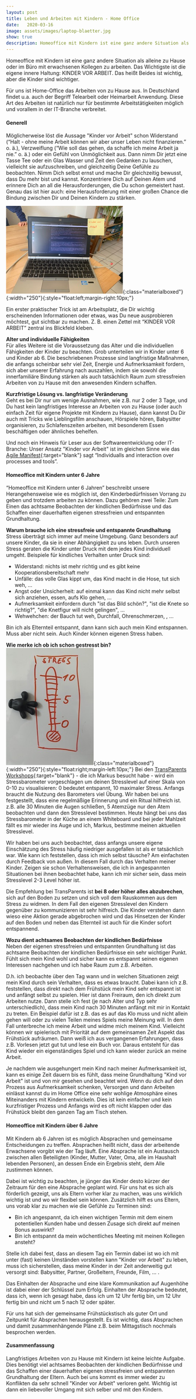 ```yaml
---
layout: post
title: Leben und Arbeiten mit Kindern - Home Office
date:   2020-03-16
image: assets/images/laptop-blaetter.jpg
show: true
description: Homeoffice mit Kindern ist eine ganz andere Situation als alleine zu Hause oder im Büro mit erwachsenen Kollegen zu arbeiten.
---
```


Homeoffice mit Kindern ist eine ganz andere Situation als alleine zu Hause oder im Büro mit erwachsenen Kollegen zu arbeiten. Das Wichtigste ist die eigene innere Haltung: KINDER VOR ARBEIT. Das heißt Beides ist wichtig, aber die Kinder sind wichtiger.

Für uns ist Home-Office das Arbeiten von zu Hause aus. In Deutschland findet u.a. auch der Begriff Telearbeit oder Heimarbeit Anwendung. Diese Art des Arbeiten ist natürlich nur für bestimmte Arbeitstätigkeiten möglich und vorallem in der IT-Branche verbreitet.


#### Generell
Möglicherweise löst die Aussage "Kinder vor Arbeit" schon Widerstand (“Halt - ohne meine Arbeit können wir aber unser Leben nicht finanzieren.” o. ä.), Verzweiflung (“Wie soll das gehen, da schaffe ich meine Arbeit ja nie.” o. ä.) oder ein Gefühl von Unmöglichkeit aus.
Dann nimm Dir jetzt eine Tasse Tee oder ein Glas Wasser und Zeit den Gedanken zu lauschen, vielleicht sie aufzuschreiben, und gleichzeitig Deine Gefühle zu beobachten. Nimm Dich selbst ernst und mache Dir gleichzeitig bewusst, dass Du mehr bist und kannst. Konzentriere Dich auf Deinen Atem und erinnere Dich an all die Herausforderungen, die Du schon gemeistert hast.
Genau das ist hier auch: eine Herausforderung mit einer großen Chance die Bindung zwischen Dir und Deinen Kindern zu stärken.

![Kinder vor Arbeit](/assets/images/kindervorarbeit.jpg){:class="materialboxed"}{:width="250"}{:style="float:left;margin-right:10px;"}

Ein erster praktischer Trick ist am Arbeitsplatz, die Dir wichtig erscheinenden Informationen oder etwas, was Du neue ausprobieren möchtest, gut sichtbar zu machen. Z. B. einen Zettel mit “KINDER VOR ARBEIT” zentral ins Blickfeld kleben.


**Alter und individuelle Fähigkeiten**<br>
Für alles Weitere ist die Voraussetzung das Alter und die individuellen Fähigkeiten der Kinder zu beachten. Grob unterteilen wir in Kinder unter 6 und Kinder ab 6.
Die beschriebenen Prozesse sind langfristige Maßnahmen, die anfangs scheinbar sehr viel Zeit, Energie und Aufmerksamkeit fordern, sich aber unserer Erfahrung nach auszahlen, indem sie sowohl die innerfamiliäre Bindung stärken als auch tatsächlich Raum zum stressfreien Arbeiten von zu Hause mit den anwesenden Kindern schaffen.

**Kurzfristige Lösung vs. langfristige Veränderung**<br>
Geht es bei Dir nur um wenige Ausnahmen, wie z.B. nur 2 oder 3 Tage, und Du hast kein langfristiges Interesse an Arbeiten von zu Hause (oder auch einfach Zeit für eigene Projekte mit Kindern zu Hause), dann kannst Du Dir auch mit Tricks wie Lieblingsfilm anschauen, Hörspiele hören, Babysitter organisieren, zu Schlafenszeiten arbeiten, mit besonderem Essen beschäftigen oder ähnliches behelfen.

Und noch ein Hinweis für Leser aus der Softwareentwicklung oder IT-Branche: Unser Ansatz "Kinder vor Arbeit" ist im gleichen Sinne wie das [Agile Manifest](https://agilemanifesto.org/){:target="blank"} sagt “Individualls and interaction over processes and tools”.


#### Homeoffice mit Kindern unter 6 Jahre
“Homeoffice mit Kindern unter 6 Jahren” beschreibt unsere Herangehensweise wie es möglich ist, den Kinderbedürfnissen Vorrang zu geben und trotzdem arbeiten zu können. Dazu gehören zwei Teile: Zum Einen das achtsame Beobachten der kindlichen Bedürfnisse und das Schaffen einer dauerhaften eigenen stressfreien und entspannten Grundhaltung.

**Warum brauche ich eine stressfreie und entspannte Grundhaltung**<br>
Stress überträgt sich immer auf meine Umgebung. Ganz besonders auf unsere Kinder, da sie in einer Abhängigkeit zu uns leben. Durch unseren Stress geraten die Kinder unter Druck mit dem jedes Kind individuell umgeht. Beispiele für kindliches Verhalten unter Druck sind:
<ul>
  <li style="list-style-type:disc;">Widerstand: nichts ist mehr richtig und es gibt keine Kooperationsbereitschaft mehr</li>
  <li style="list-style-type:disc;">Unfälle: das volle Glas kippt um, das Kind macht in die Hose, tut sich weh, ...</li>
  <li style="list-style-type:disc;">Angst oder Unsicherheit: auf einmal kann das Kind nicht mehr selbst sich anziehen, essen, aufs Klo gehen, ...</li>
  <li style="list-style-type:disc;">Aufmerksamkeit einfordern durch "ist das Bild schön?", "ist die Knete so richtig?", "die Knetfigur will nicht gelingen", ... </li>
  <li style="list-style-type:disc;">Wehwehchen: der Bauch tut weh, Durchfall, Ohrenschmerzen, , ...</li>
</ul>
Bin ich als Elternteil entspannt, dann kann sich auch mein Kind entspannen. Muss aber nicht sein. Auch Kinder können eigenen Stress haben.

**Wie merke ich ob ich schon gestresst bin?**<br>
![Stressbarometer](/assets/images/stressbaro.jpg){:class="materialboxed"}{:width="250"}{:style="float:right;margin-left:10px;"}
Bei den [TransParents Workshops](http://www.transparents.net){:target="blank"} - die ich Markus besucht habe - wird ein Stressbarometer vorgeschlagen um deinen Stresslevel auf einer Skala von 0-10 zu visualisieren: 0 bedeutet entspannt, 10 maximaler Stress. Anfangs braucht die Nutzung des Barometers viel Übung. Wir haben bei uns festgestellt, dass eine regelmäßige Erinnerung und ein Ritual hilfreich ist. z.B. alle 30 Minuten die Augen schließen, 5 Atemzüge nur den Atem beobachten und dann den Stresslevel bestimmen. Heute hängt bei uns das Stressbarometer in der Küche an einem Whiteboard und bei jeder Mahlzeit fällt es mir wieder ins Auge und ich, Markus, bestimme meinen aktuellen Stresslevel.

Wir haben bei uns auch beobachtet, dass anfangs unsere eigene Einschätzung des Stress häufig niedriger ausgefallen ist als er tatsächlich war. Wie kann ich feststellen, dass ich mich selbst täusche? Am einfachsten durch Feedback von außen. In diesem Fall durch das Verhalten meiner Kinder. Zeigen sie schon Verhaltensweisen, die ich in angespannten Situationen bei ihnen beobachtet habe, kann ich mir sicher sein, dass mein Stresslevel 2-3 Level höher ist.

Die Empfehlung bei TransParents ist **bei 8 oder höher alles abzubrechen**, sich auf den Boden zu setzen und sich voll dem Rauskommen aus dem Stress zu widmen. In dem Fall den eigenen Stresslevel den Kindern gegenüber zu kommunizieren ist sehr hilfreich. Die Kinder verstehen dann wieso eine Aktion gerade abgebrochen wird und das Hinsetzen der Kinder auf den Boden und neben das Elternteil ist auch für die Kinder sofort entspannend.


**Wozu dient achtsames Beobachten der kindlichen Bedürfnisse**<br>
Neben der eigenen stressfreien und entspannten Grundhaltung ist das achtsame Beobachten der kindlichen Bedürfnisse ein sehr wichtiger Punkt. Fühlt sich mein Kind wohl und sicher kann es entspannt seinen eigenen Interessen nachgehen und ich habe Raum zum z.B. Arbeiten.

D.h. ich beobachte über den Tag wann und in welchen Situationen zeigt mein Kind durch sein Verhalten, dass es etwas braucht. Dabei kann ich z.B. feststellen, dass direkt nach dem Frühstück mein Kind sehr entspannt ist und anfängt selbst zu spielen. Hier ist dann Freiraum, den ich direkt zum Arbeiten nutze. Dann stelle ich fest (je nach Alter und Typ sehr unterschiedlich), dass mein Kind nach 30 Minuten anfängt mit mir in Kontakt zu treten. Ein Beispiel dafür ist z.B. das es auf das Klo muss und nicht allein gehen will oder zu vielen Teilen meines Spiels meine Meinung will. In dem Fall unterbreche ich meine Arbeit und widme mich meinem Kind. Vielleicht können wir spielerisch mit Priorität auf dem gemeinsamen Zeit Aspekt das Frühstück aufräumen. Dann weiß ich aus vergangenen Erfahrungen, dass z.B. Vorlesen jetzt gut tut und lese ein Buch vor. Daraus entsteht für das Kind wieder ein eigenständiges Spiel und ich kann wieder zurück an meine Arbeit.

Je nachdem wie ausgehungert mein Kind nach meiner Aufmerksamkeit ist, kann es einige Zeit dauern bis es fühlt, dass meine Grundhaltung "Kind vor Arbeit" ist und von mir gesehen und beachtet wird. Wenn du dich auf den Prozess aus Aufmerksamkeit schenken, Versorgen und dann Arbeiten einlässt kannst du im Home Office eine sehr wohlige Atmosphäre eines Miteinanders mit Kindern entwickeln. Dies ist kein einfacher und kein kurzfristiger Prozess und Anfangs wird es oft nicht klappen oder das Frühstück bleibt den ganzen Tag am Tisch stehen.

#### Homeoffice mit Kindern über 6 Jahre
Mit Kindern ab 6 Jahren ist es möglich Absprachen und gemeinsame Entscheidungen zu treffen. Absprachen heißt nicht, dass der arbeitende Erwachsene vorgibt wie der Tag läuft. Eine Absprache ist ein Austausch zwischen allen Beteiligten (Kinder, Mutter, Vater, Oma, alle im Haushalt lebenden Personen), an dessen Ende ein Ergebnis steht, dem Alle zustimmen können.

Dabei ist wichtig zu beachten, je jünger das Kinder desto kürzer der Zeitraum für den eine Absprache geplant wird. Für uns hat es sich als förderlich gezeigt, uns als Eltern vorher klar zu machen, was uns wirklich wichtig ist und wo wir flexibel sein können. Zusätzlich hilft es uns Eltern, uns vorab klar zu machen wie die Gefühle zu Terminen sind:
<ul>
  <li style="list-style-type:disc;">Bin ich angespannt, da ich einen wichtigen Termin mit dem einem potentiellen Kunden habe und dessen Zusage sich direkt auf meinen Bonus auswirkt?
  </li>
  <li style="list-style-type:disc;">Bin ich entspannt da mein wöchentliches Meeting mit meinen Kollegen ansteht?
  </li>
</ul>
Stelle ich dabei fest, dass an diesem Tag ein Termin dabei ist wo ich mit unter (fast) keinen Umständen vorstellen kann "Kinder vor Arbeit" zu leben, muss ich sicherstellen, dass meine Kinder in der Zeit anderweitig gut versorgt sind: Babysitter, Partner, Großeltern, Freunde, Film, ... .

Das Einhalten der Absprache und eine klare Kommunikation auf Augenhöhe ist dabei einer der Schlüssel zum Erfolg. Einhalten der Absprache bedeutet, dass ich, wenn ich gesagt habe, dass ich um 12 Uhr fertig bin, um 12 Uhr fertig bin und nicht um 5 nach 12 oder später.

Für uns hat sich der gemeinsame Frühstückstisch als guter Ort und Zeitpunkt für Absprachen herausgestellt. Es ist wichtig, dass Absprachen und damit zusammenhängende Pläne z.B. beim Mittagstisch nochmals besprochen werden.

#### Zusammenfassung
Langfristiges Arbeiten von zu Hause mit Kindern ist keine leichte Aufgabe. Dies benötigt viel achtsames Beobachten der kindlichen Bedürfnisse und das Schaffen einer dauerhaften eigenen stressfreien und entspannten Grundhaltung der Eltern. Auch bei uns kommt es immer wieder zu Konflikten da sehr schnell "Kinder vor Arbeit" verloren geht. Wichtig ist dann ein liebevoller Umgang mit sich selber und mit den Kindern.
